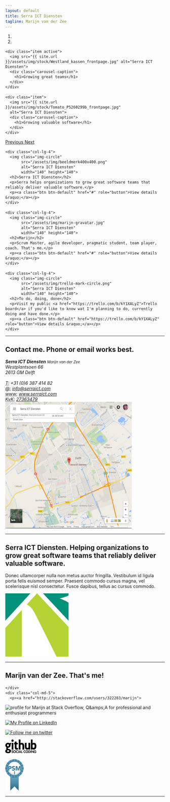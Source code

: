 ```yaml
---
layout: default
title: Serra ICT Diensten
tagline: Marijn van der Zee
---
```


<div id="myCarousel" class="carousel slide" data-ride="carousel">
  <ol class="carousel-indicators">
    <li data-target="#myCarousel" data-slide-to="0" class="active"></li>
    <li data-target="#myCarousel" data-slide-to="1"></li>
  </ol>
    
  <div class="carousel-inner" role="listbox">

    <div class="item active">
      <img src="{{ site.url }}/assets/img/stock/Westland_kassen_frontpage.jpg" alt="Serra ICT Diensten">
      <div class="carousel-caption">
        <h1>Growing great teams</h1>
      </div>
    </div>

    <div class="item">
      <img src="{{ site.url }}/assets/img/stock/Tomato_P5260299b_frontpage.jpg"
      alt="Serra ICT Diensten">
      <div class="carousel-caption">
        <h1>Growing valuable software</h1>
      </div>
    </div>
    
  </div>

  <a class="left carousel-control" href="#myCarousel" role="button" data-slide="prev">
    <span class="glyphicon glyphicon-chevron-left" aria-hidden="true"></span>
    <span class="sr-only">Previous</span>
  </a>
  <a class="right carousel-control" href="#myCarousel" role="button" data-slide="next">
    <span class="glyphicon glyphicon-chevron-right" aria-hidden="true"></span>
    <span class="sr-only">Next</span>
  </a>

</div>

<div class="container marketing">
  <div class="row">
    
    <div class="col-lg-4">
      <img class="img-circle" 
           src="/assets/img/beeldmerk400x400.png" 
           alt="Serra ICT Diensten" 
           width="140" height="140">
      <h2>Serra ICT Diensten</h2>
      <p>Serra helps organizations to grow great software teams that reliably deliver valuable software.</p>
      <p><a class="btn btn-default" href="#" role="button">View details &raquo;</a></p>
    </div>
    
    <div class="col-lg-4">
      <img class="img-circle" 
           src="/assets/img/marijn-gravatar.jpg" 
           alt="Serra ICT Diensten" 
           width="140" height="140">
      <h2>Marijn</h2>
      <p>Scrum Master, agile developer, pragmatic student, team player, coach. That's me.</p>
      <p><a class="btn btn-default" href="#" role="button">View details &raquo;</a></p>
    </div>
    
    <div class="col-lg-4">
      <img class="img-circle" 
           src="/assets/img/trello-mark-circle.png" 
           alt="Serra ICT Diensten" 
           width="140" height="140">
      <h2>To do, doing, done</h2>
      <p>Visit my public <a href="https://trello.com/b/kY1XALyZ">Trello board</a> if you'd like to know wat I'm planning to do, currently doing and have done.</p>
      <p><a class="btn btn-default" href="https://trello.com/b/kY1XALyZ" role="button">View details &raquo;</a></p>
    </div>
  
  </div>

  <hr class="featurette-divider">

  <div class="row featurette">
    <div class="col-md-7">
      <h2 class="featurette-heading">Contact me. <span class="text-muted">Phone or email works best.</span></h2>
      <address>
        <strong>Serra ICT Diensten</strong>
        <small>Marijn van der Zee</small><br>
        Westplantsoen 66<br>
        2613 GM Delft<br><br>
        <abbr title="Telefoon">T:</abbr> +31 (0)6 387 414 82<br>
        <abbr title="E-mail">@:</abbr> <a href="mailto:#">info@serraict.com</a><br>
        <abbr title="Internet">www:</abbr> <a href="{{ site.url }}">www.serraict.com</a><br>
        <abbr title="Kamer van koophandel">KvK:</abbr> <a href="http://www.kvk.nl/orderstraat/product-kiezen/?kvknummer=273634790000">27363479</a><br>
      </address>
    </div>
    <div class="col-md-5">
      <img class="featurette-image img-responsive center-block" 
           src="/assets/img/serraict_map.png" 
           alt="Serra ICT Diensten, map"
           width="400" height="400">
    </div>
  </div>

  <hr class="featurette-divider">

  <div class="row featurette">
    <div class="col-md-7 col-md-push-5">
      <h2 class="featurette-heading">Serra ICT Diensten. <span class="text-muted">Helping organizations to grow great software teams that reliably deliver valuable software.</span></h2>
      <p class="lead">Donec ullamcorper nulla non metus auctor fringilla. Vestibulum id ligula porta felis euismod semper. Praesent commodo cursus magna, vel scelerisque nisl consectetur. Fusce dapibus, tellus ac cursus commodo.</p>
    </div>
    <div class="col-md-5 col-md-pull-7">
      <img class="featurette-image img-responsive center-block" 
           src="/assets/img/beeldmerk400x400.png" 
           alt="Serra ICT Diensten"
           width="200" height="200">
    </div>
  </div>

  <hr class="featurette-divider">

  <div class="row featurette">
    <div class="col-md-7">
      <h2 class="featurette-heading">Marijn van der Zee. <span class="text-muted">That's me!</span></h2>

              


    </div>
    <div class="col-md-5">
      <p><a href="http://stackoverflow.com/users/322283/marijn">
<img src="http://stackoverflow.com/users/flair/322283.png" 
     width="208" 
   height="58" 
   alt="profile for Marijn at Stack Overflow, Q&amps;A for professional and enthusiast programmers" 
   title="profile for Marijn at Stack Overflow, Q&amps;A for professional and enthusiast programmers">
</a></p>

<p><a href="https://www.linkedin.com/in/marijnvanderzee"><img src="http://www.linkedin.com/img/webpromo/btn_myprofile_160x33.gif" alt="My Profile on LinkedIn"></a></p>

<p><a href="https://twitter.com/marijnvanderzee"><img src="http://twitter-badges.s3.amazonaws.com/follow_me-b.png" alt="Follow me on twitter"></a></p>

<p><a href="https://github.com/serra"><img src="/assets/img/github.png" alt="My profile page on github"></a></p>

<p><a href="https://www.scrum.org/User-Profile/userId/121566"><img src="/assets/img/PSMI.png" alt="Professional Scrum Master I"></a></p>
    </div>
  </div>

  <hr class="featurette-divider">
</div>
